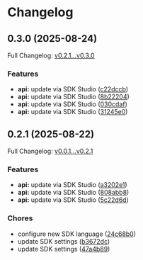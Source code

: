 # Changelog

## 0.3.0 (2025-08-24)

Full Changelog: [v0.2.1...v0.3.0](https://github.com/miruml/python-server-sdk/compare/v0.2.1...v0.3.0)

### Features

* **api:** update via SDK Studio ([c22dccb](https://github.com/miruml/python-server-sdk/commit/c22dccb6ef9fe5d389b639e1d3fd2a6118df4964))
* **api:** update via SDK Studio ([8b22204](https://github.com/miruml/python-server-sdk/commit/8b222048fc2719b302514f00147d19fa472390f4))
* **api:** update via SDK Studio ([030cdaf](https://github.com/miruml/python-server-sdk/commit/030cdafbd390137175d528d521563a517f20e11d))
* **api:** update via SDK Studio ([31245e0](https://github.com/miruml/python-server-sdk/commit/31245e0478282fd91a344a2c6561939f9b74392f))

## 0.2.1 (2025-08-22)

Full Changelog: [v0.0.1...v0.2.1](https://github.com/miruml/python-server-sdk/compare/v0.0.1...v0.2.1)

### Features

* **api:** update via SDK Studio ([a3202e1](https://github.com/miruml/python-server-sdk/commit/a3202e1c342b2b4871740d5755f98c7391568a6b))
* **api:** update via SDK Studio ([808abb8](https://github.com/miruml/python-server-sdk/commit/808abb81933f8f40bc9693ba587ceeeeebd5bb7b))
* **api:** update via SDK Studio ([5c22d6d](https://github.com/miruml/python-server-sdk/commit/5c22d6d8ee1f5e4eb73cd4a84d2366ba2f8f7a2b))


### Chores

* configure new SDK language ([24c68b0](https://github.com/miruml/python-server-sdk/commit/24c68b06eb9f987361581ea160e29b5be95cba13))
* update SDK settings ([b3672dc](https://github.com/miruml/python-server-sdk/commit/b3672dc0d33501047bab49f9efe2ca0f4b10c63a))
* update SDK settings ([47a4b89](https://github.com/miruml/python-server-sdk/commit/47a4b895060372460a0681376a0fcb18807a6ffb))
